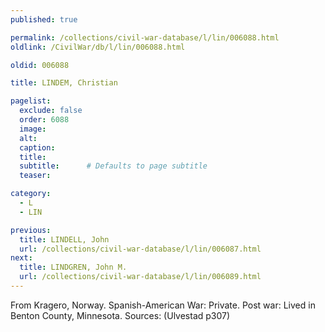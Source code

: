 ```yaml
---
published: true

permalink: /collections/civil-war-database/l/lin/006088.html
oldlink: /CivilWar/db/l/lin/006088.html

oldid: 006088

title: LINDEM, Christian

pagelist:
  exclude: false
  order: 6088
  image: 
  alt:
  caption:
  title:
  subtitle:      # Defaults to page subtitle
  teaser:

category: 
  - L 
  - LIN

previous:
  title: LINDELL, John
  url: /collections/civil-war-database/l/lin/006087.html  
next:
  title: LINDGREN, John M.
  url: /collections/civil-war-database/l/lin/006089.html   
---
```

From Kragero, Norway. Spanish-American War: Private. Post war: Lived in Benton County, Minnesota. Sources: (Ulvestad p307)